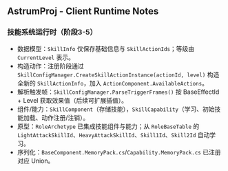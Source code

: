 ## AstrumProj - Client Runtime Notes

### 技能系统运行时（阶段3-5）

- 数据模型：`SkillInfo` 仅保存基础信息与 `SkillActionIds`；等级由 `CurrentLevel` 表示。
- 构造动作：注册阶段通过 `SkillConfigManager.CreateSkillActionInstance(actionId, level)` 构造全新的 `SkillActionInfo`，加入 `ActionComponent.AvailableActions`。
- 解析触发帧：`SkillConfigManager.ParseTriggerFrames()` 按 BaseEffectId + Level 获取效果值（后续可扩展插值）。
- 组件/能力：`SkillComponent`（存储技能），`SkillCapability`（学习、初始技能加载、动作注册/注销）。
- 原型：`RoleArchetype` 已集成技能组件与能力；从 `RoleBaseTable` 的 `LightAttackSkillId`、`HeavyAttackSkillId`、`Skill1Id`、`Skill2Id` 自动学习。
- 序列化：`BaseComponent.MemoryPack.cs`/`Capability.MemoryPack.cs` 已注册对应 Union。



